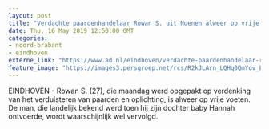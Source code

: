```yaml
---
layout: post
title: "Verdachte paardenhandelaar Rowan S. uit Nuenen alweer op vrije voeten"
date: Thu, 16 May 2019 12:50:00 GMT
categories: 
- noord-brabant 
- eindhoven 
externe_link: "https://www.ad.nl/eindhoven/verdachte-paardenhandelaar-rowan-s-uit-nuenen-alweer-op-vrije-voeten~a98fb912/"
feature_image: "https://images3.persgroep.net/rcs/R2kJLArn_LQHq0QmYov_LeSL3YE/diocontent/144155680/_fitwidth/400/?appId=21791a8992982cd8da851550a453bd7f&quality=0.7"
---
```


EINDHOVEN - Rowan S. (27), die maandag werd opgepakt op verdenking van het verduisteren van paarden en oplichting, is alweer op vrije voeten. De man, die landelijk bekend werd toen hij zijn dochter baby Hannah ontvoerde, wordt waarschijnlijk wel vervolgd.
